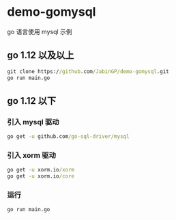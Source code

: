 # demo-gomysql

go 语言使用 mysql 示例

## go 1.12 以及以上

```cmd
git clone https://github.com/JabinGP/demo-gomysql.git
go run main.go
```

## go 1.12 以下

### 引入 mysql 驱动

```cmd
go get -u github.com/go-sql-driver/mysql
```

### 引入 xorm 驱动

```cmd
go get -u xorm.io/xorm
go get -u xorm.io/core
```

### 运行

```cmd
go run main.go
```

